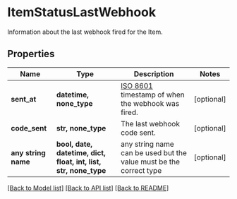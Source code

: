 # ItemStatusLastWebhook

Information about the last webhook fired for the Item.

## Properties
Name | Type | Description | Notes
------------ | ------------- | ------------- | -------------
**sent_at** | **datetime, none_type** | [ISO 8601](https://wikipedia.org/wiki/ISO_8601) timestamp of when the webhook was fired.  | [optional] 
**code_sent** | **str, none_type** | The last webhook code sent. | [optional] 
**any string name** | **bool, date, datetime, dict, float, int, list, str, none_type** | any string name can be used but the value must be the correct type | [optional]

[[Back to Model list]](../README.md#documentation-for-models) [[Back to API list]](../README.md#documentation-for-api-endpoints) [[Back to README]](../README.md)


